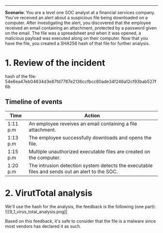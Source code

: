 ___
**Scenario**: 
	You are a level one SOC analyst at a financial services company. You've received an alert about a suspicious file being downloaded on a computer. After investigating the alert, you discovered that the employee received an email containing an attachment, protected by a password given on the email. 
	The file was a spreadsheet and when it was opened, a malicious payload was executed along on their computer.
	Now that you have the file, you created a SHA256 hash of that file for further analysis.

# 1. Review of the incident
	
hash of the file: 54e6ea47eb04634d3e87fd7787e2136ccfbcc80ade34f246a12cf93bab527f6b

## Timeline of events

| **Time** | **Action**                                                                                     |
| -------- | ---------------------------------------------------------------------------------------------- |
| 1:11 p.m | An employee reveives an email containing a file attachment.                                    |
| 1:13 p.m | The employee successfully downloads and opens the file.                                        |
| 1:15 p.m | Multiple unauthorized executable files are created on the computer.                            |
| 1:20 p.m | The intrusion detection system detects the executable files and sends out an alert to the SOC. |

# 2. VirutTotal analysis
	
We'll use the hash for the analysis, the feedback is the following (one part):
![[9_1_virus_total_analysis.png]]

Based on this feedback, it's safe to consider that the file is a malware since most vendors has declared it as such.
